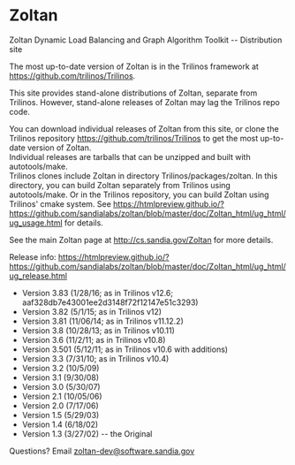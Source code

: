 # Zoltan
Zoltan Dynamic Load Balancing and Graph Algorithm Toolkit -- Distribution site

The most up-to-date version of Zoltan is in the Trilinos framework at https://github.com/trilinos/Trilinos.  

This site provides stand-alone distributions of Zoltan, separate from Trilinos.  However, stand-alone releases of Zoltan may lag the Trilinos repo code. 

You can download individual releases of Zoltan from this site, or clone the Trilinos repository 
https://github.com/trilinos/Trilinos to get the most up-to-date version of Zoltan.  
Individual releases are tarballs that can be unzipped and built with autotools/make.  
Trilinos clones include Zoltan in directory Trilinos/packages/zoltan.  In this directory, you can 
build Zoltan separately from Trilinos using autotools/make.  Or in the Trilinos repository, 
you can build Zoltan using Trilinos' cmake system.
See https://htmlpreview.github.io/?https://github.com/sandialabs/zoltan/blob/master/doc/Zoltan_html/ug_html/ug_usage.html
for details.

See the main Zoltan page at http://cs.sandia.gov/Zoltan for more details.

Release info:  https://htmlpreview.github.io/?https://github.com/sandialabs/zoltan/blob/master/doc/Zoltan_html/ug_html/ug_release.html
* Version 3.83 (1/28/16; as in Trilinos v12.6; aaf328db7e43001ee2d3148f72f12147e51c3293)
* Version 3.82 (5/1/15; as in Trilinos v12)
* Version 3.81 (11/06/14; as in Trilinos v11.12.2)
* Version 3.8 (10/28/13; as in Trilinos v10.11)
* Version 3.6 (11/2/11; as in Trilinos v10.8)
* Version 3.501 (5/12/11; as in Trilinos v10.6 with additions) 
* Version 3.3 (7/31/10; as in Trilinos v10.4)
* Version 3.2 (10/5/09)
* Version 3.1 (9/30/08)
* Version 3.0 (5/30/07)
* Version 2.1 (10/05/06)
* Version 2.0 (7/17/06)
* Version 1.5 (5/29/03)
* Version 1.4 (6/18/02)
* Version 1.3 (3/27/02) -- the Original

Questions?  Email zoltan-dev@software.sandia.gov
